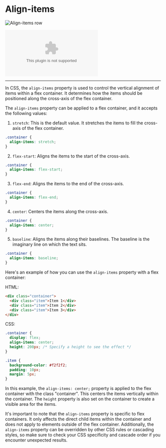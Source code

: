 # Align-items

![Align-items row](https://samanthaming.gumlet.io/flexbox30/15-align-items-row.jpg.gz)

![Align-items column](https://samanthaming.gumlet.io/flexbox30/17-align-items-column.jpg.gz?format=auto)

***

In CSS, the `align-items` property is used to control the vertical alignment of items within a flex container. It determines how the items should be positioned along the cross-axis of the flex container.

The `align-items` property can be applied to a flex container, and it accepts the following values:

1. `stretch`: This is the default value. It stretches the items to fill the cross-axis of the flex container.

```css
.container {
  align-items: stretch;
}
```

2. `flex-start`: Aligns the items to the start of the cross-axis.

```css
.container {
  align-items: flex-start;
}
```

3. `flex-end`: Aligns the items to the end of the cross-axis.

```css
.container {
  align-items: flex-end;
}
```

4. `center`: Centers the items along the cross-axis.

```css
.container {
  align-items: center;
}
```

5. `baseline`: Aligns the items along their baselines. The baseline is the imaginary line on which the text sits.

```css
.container {
  align-items: baseline;
}
```

Here's an example of how you can use the `align-items` property with a flex container:

HTML:
```html
<div class="container">
  <div class="item">Item 1</div>
  <div class="item">Item 2</div>
  <div class="item">Item 3</div>
</div>
```

CSS:
```css
.container {
  display: flex;
  align-items: center;
  height: 200px; /* Specify a height to see the effect */
}

.item {
  background-color: #f2f2f2;
  padding: 10px;
  margin: 5px;
}
```

In this example, the `align-items: center;` property is applied to the flex container with the class "container". This centers the items vertically within the container. The `height` property is also set on the container to create a visible area for the items.

It's important to note that the `align-items` property is specific to flex containers. It only affects the direct child items within the container and does not apply to elements outside of the flex container. Additionally, the `align-items` property can be overridden by other CSS rules or cascading styles, so make sure to check your CSS specificity and cascade order if you encounter unexpected results.